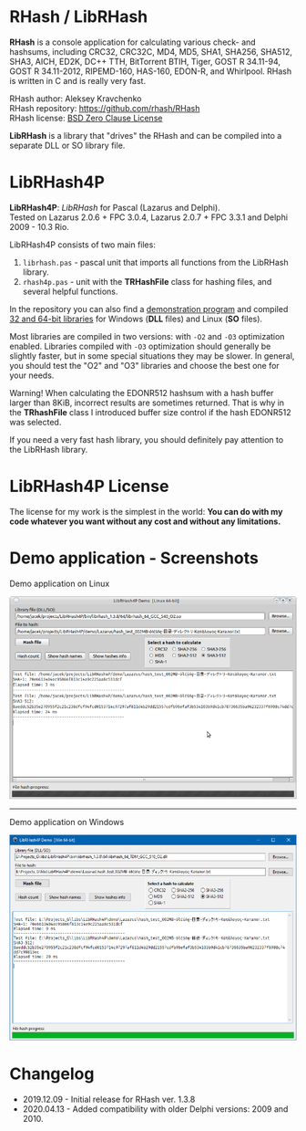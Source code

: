 ﻿
# RHash / LibRHash

**RHash** is a console application for calculating various check- and hashsums, including CRC32, CRC32C, MD4, MD5, SHA1, SHA256, SHA512, SHA3, AICH, ED2K, DC++ TTH, BitTorrent BTIH, Tiger, GOST R 34.11-94, GOST R 34.11-2012, RIPEMD-160, HAS-160, EDON-R, and Whirlpool.
RHash is written in C and is really very fast.

RHash author: Aleksey Kravchenko  
RHash repository: https://github.com/rhash/RHash  
RHash license: [BSD Zero Clause License](https://github.com/rhash/RHash/blob/master/COPYING)

**LibRHash** is a library that "drives" the RHash and can be compiled into a separate DLL or SO library file.

# LibRHash4P

**LibRHash4P**: *LibRHash* for Pascal (Lazarus and Delphi).  
Tested on Lazarus 2.0.6 + FPC 3.0.4, Lazarus 2.0.7 + FPC 3.3.1 and Delphi 2009 - 10.3 Rio.

LibRHash4P consists of two main files:
1. `librhash.pas` - pascal unit that imports all functions from the LibRHash library.
2. `rhash4p.pas` - unit with the **TRHashFile** class for hashing files, and several helpful functions.

In the repository you can also find a [demonstration program](https://github.com/jackdp/LibRHash4P/tree/master/demo) and compiled [32 and 64-bit libraries](https://github.com/jackdp/LibRHash4P/tree/master/bin/librhash_1.3.8) for Windows (**DLL** files) and Linux (**SO** files).

Most libraries are compiled in two versions: with `-O2` and `-O3` optimization enabled. Libraries compiled with `-O3` optimization should generally be slightly faster, but in some special situations they may be slower. In general, you should test the "O2" and "O3" libraries and choose the best one for your needs.

Warning!
When calculating the EDONR512 hashsum with a hash buffer larger than 8KiB, incorrect results are sometimes returned. That is why in the **TRhashFile** class I introduced buffer size control if the hash EDONR512 was selected.

If you need a very fast hash library, you should definitely pay attention to the LibRHash library.

# LibRHash4P License

The license for my work is the simplest in the world: **You can do with my code whatever you want without any cost and without any limitations.**

# Demo application - Screenshots

Demo application on Linux

![Demo on Linux](librhash4p_linux.png)

---

Demo application on Windows

![Demo on Windows](librhash4p_windows.png)

# Changelog

 - 2019.12.09 - Initial release for RHash ver. 1.3.8
 - 2020.04.13 - Added compatibility with older Delphi versions: 2009 and 2010.
